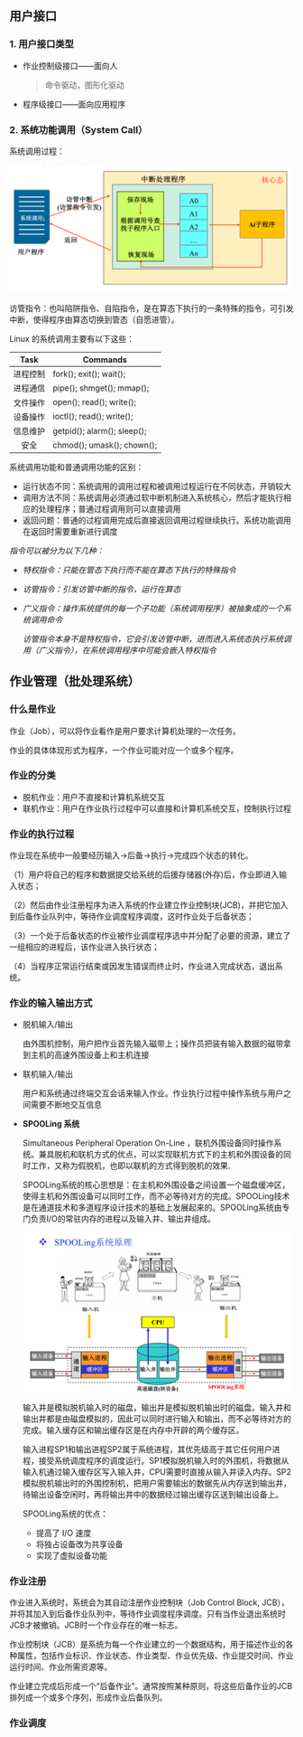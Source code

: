 ## 用户接口

### 1. 用户接口类型

- 作业控制级接口——面向人
  
    >命令驱动，图形化驱动

- 程序级接口——面向应用程序
### 2. 系统功能调用（System Call）

系统调用过程：

![Alt][系统调用过程]

访管指令：也叫陷阱指令、自陷指令，是在算态下执行的一条特殊的指令，可引发中断，使得程序由算态切换到管态（自愿进管）。

Linux 的系统调用主要有以下这些：

|   Task   | Commands                    |
| :------: | --------------------------- |
| 进程控制 | fork(); exit(); wait();     |
| 进程通信 | pipe(); shmget(); mmap();   |
| 文件操作 | open(); read(); write();    |
| 设备操作 | ioctl(); read(); write();   |
| 信息维护 | getpid(); alarm(); sleep(); |
|   安全   | chmod(); umask(); chown();  |

系统调用功能和普通调用功能的区别：

- 运行状态不同：系统调用的调用过程和被调用过程运行在不同状态，开销较大
- 调用方法不同：系统调用必须通过软中断机制进入系统核心，然后才能执行相应的处理程序；普通过程调用则可以直接调用
- 返回问题：普通的过程调用完成后直接返回调用过程继续执行。系统功能调用在返回时需要重新进行调度


*指令可以被分为以下几种：*

- *特权指令：只能在管态下执行而不能在算态下执行的特殊指令*
- *访管指令：引发访管中断的指令，运行在算态* 
- *广义指令：操作系统提供的每一个子功能（系统调用程序）被抽象成的一个系统调用命令*

  *访管指令本身不是特权指令，它会引发访管中断，进而进入系统态执行系统调用（广义指令），在系统调用程序中可能会嵌入特权指令*


## 作业管理（批处理系统）

### 什么是作业

作业（Job），可以将作业看作是用户要求计算机处理的一次任务。

作业的具体体现形式为程序，一个作业可能对应一个或多个程序。

### 作业的分类

- 脱机作业：用户不直接和计算机系统交互
- 联机作业：用户在作业执行过程中可以直接和计算机系统交互，控制执行过程

### 作业的执行过程

作业现在系统中一般要经历输入->后备->执行->完成四个状态的转化。

（1）用户将自己的程序和数据提交给系统的后援存储器(外存)后，作业即进入输入状态；

（2）然后由作业注册程序为进入系统的作业建立作业控制块(JCB)，并把它加入到后备作业队列中，等待作业调度程序调度，这时作业处于后备状态；

（3）一个处于后备状态的作业被作业调度程序选中并分配了必要的资源，建立了一组相应的进程后，该作业进入执行状态；

（4）当程序正常运行结束或因发生错误而终止时，作业进入完成状态，退出系统。

### 作业的输入输出方式

- 脱机输入/输出

    由外围机控制，用户把作业首先输入磁带上；操作员把装有输入数据的磁带拿到主机的高速外围设备上和主机连接

- 联机输入/输出

    用户和系统通过终端交互会话来输入作业。作业执行过程中操作系统与用户之间需要不断地交互信息

- **SPOOLing 系统**
    
    Simultaneous Peripheral Operation On-Line ，联机外围设备同时操作系统。兼具脱机和联机方式的优点，可以实现联机方式下的主机和外围设备的同时工作，又称为假脱机，也即以联机的方式得到脱机的效果.

    SPOOLing系统的核心思想是：在主机和外围设备之间设置一个磁盘缓冲区，使得主机和外围设备可以同时工作，而不必等待对方的完成。SPOOLing技术是在通道技术和多道程序设计技术的基础上发展起来的。SPOOLing系统由专门负责I/O的常驻内存的进程以及输入井、输出井组成。

    ![Alt][SPOOLing系统原理]

    输入井是模拟脱机输入时的磁盘，输出井是模拟脱机输出时的磁盘。输入井和输出井都是由磁盘模拟的，因此可以同时进行输入和输出，而不必等待对方的完成。输入缓存区和输出缓存区是在内存中开辟的两个缓存区。

    输入进程SP1和输出进程SP2属于系统进程，其优先级高于其它任何用户进程，接受系统调度程序的调度运行。SP1模拟脱机输入时的外围机，将数据从输入机通过输入缓存区写入输入井，CPU需要时直接从输入井读入内存。SP2模拟脱机输出时的外围控制机，把用户需要输出的数据先从内存送到输出井，待输出设备空闲时，再将输出井中的数据经过输出缓存区送到输出设备上。

    SPOOLing系统的优点：

    - 提高了 I/O 速度
    - 将独占设备改为共享设备
    - 实现了虚拟设备功能

### 作业注册

作业进入系统时，系统会为其自动注册作业控制块（Job Control Block, JCB），并将其加入到后备作业队列中，等待作业调度程序调度。只有当作业退出系统时JCB才被撤销。JCB时一个作业存在的唯一标志。

作业控制块（JCB）是系统为每一个作业建立的一个数据结构，用于描述作业的各种属性，包括作业标识、作业状态、作业类型、作业优先级、作业提交时间、作业运行时间、作业所需资源等。

作业建立完成后形成一个“后备作业”。通常按照某种原则，将这些后备作业的JCB排列成一个或多个序列，形成作业后备队列。

### 作业调度



[系统调用过程]: pictures\系统调用过程.png
[SPOOLing系统原理]: pictures\SPOOLing系统原理.png